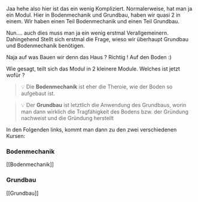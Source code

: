 Jaa hehe also hier ist das ein wenig Kompliziert. Normalerweise, hat man ja ein Modul. Hier in Bodenmechanik und Grundbau, haben wir quasi 2 in einem. Wir haben einen Teil Bodenmechanik und einen Teil Grundbau.

Nun.... auch dies muss man ja ein wenig erstmal Verallgemeinern. Dahingehend Stellt sich erstmal die Frage, wieso wir überhaupt Grundbau und Bodenmechanik benötigen.

Naja auf was Bauen wir denn das Haus ? Richtig ! Auf den Boden :)

Wie gesagt, teilt sich das Modul in 2 kleinere Module. Welches ist jetzt wofür ?

>💡 Die **Bodenmechanik** ist eher die Theroie, wie der Boden so aufgebaut ist.


>💡 Der **Grundbau** ist letztlich die Anwendung des Grundbaus, worin man dann wirklich die Tragfähigkeit des Bodens bzw. der Gründung nachweist und die Gründung herstellt

In den Folgenden links, kommt man dann zu den zwei verschiedenen Kursen:


### Bodenmechanik

[[Bodenmechanik]]

### Grundbau

[[Grundbau]]

